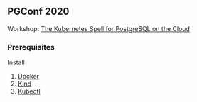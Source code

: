 ## PGConf 2020

Workshop: [The Kubernetes Spell for PostgreSQL on the Cloud](https://pgconf.in/conferences/pgconfin2020/program/proposals/187)

### Prerequisites

Install

1. [Docker](https://docs.docker.com/install/)
2. [Kind](https://github.com/kubernetes-sigs/kind)
3. [Kubectl](https://kubernetes.io/docs/tasks/tools/install-kubectl/)
